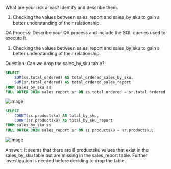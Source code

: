 What are your risk areas? Identify and describe them.
1. Checking the values between sales_report and sales_by_sku to gain a better understanding of their relationship.


QA Process:
Describe your QA process and include the SQL queries used to execute it.

1. Checking the values between sales_report and sales_by_sku to gain a better understanding of their relationship.
 
Question: Can we drop the sales_by_sku table? 

````SQL
SELECT 
    SUM(ss.total_ordered) AS total_ordered_sales_by_sku,
    SUM(sr.total_ordered) AS total_ordered_sales_report
FROM sales_by_sku ss
FULL OUTER JOIN sales_report sr ON ss.total_ordered = sr.total_ordered;
````
![image](https://github.com/rlmrezende/SQL-Project/assets/128871261/5aff0ba2-60b7-410b-ab0b-ab5bb7eaf9ff)

````SQL
SELECT 
    COUNT(ss.productsku) AS total_by_sku,
    COUNT(sr.productsku) AS total_by_sku_report
FROM sales_by_sku ss
FULL OUTER JOIN sales_report sr ON ss.productsku = sr.productsku;
````
![image](https://github.com/rlmrezende/SQL-Project/assets/128871261/e2819612-f185-4044-9531-b1acff5ef0f3)

Answer: It seems that there are 8 productsku values that exist in the sales_by_sku table but are missing in the sales_report table. Further investigation is needed before deciding to drop the table.
